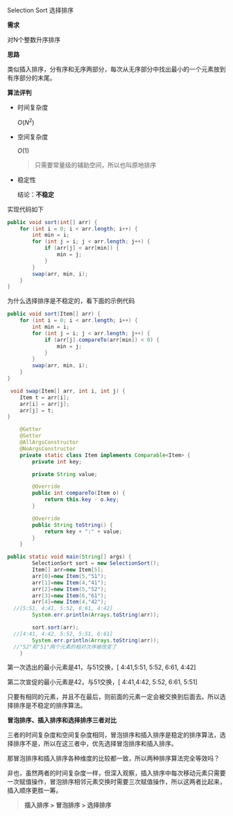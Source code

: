 Selection Sort 选择排序

**需求**

对N个整数升序排序

**思路**

类似插入排序，分有序和无序两部分，每次从无序部分中找出最小的一个元素放到有序部分的末尾。

**算法评判**

* 时间复杂度

  $O(N^2)$

* 空间复杂度

  $O(1)$

  > 只需要常量级的辅助空间，所以也叫原地排序

* 稳定性

  结论：**不稳定**

实现代码如下

```java
public void sort(int[] arr) {
    for (int i = 0; i < arr.length; i++) {
        int min = i;
        for (int j = i; j < arr.length; j++) {
            if (arr[j] < arr[min]) {
                min = j;
            }
        }
        swap(arr, min, i);
    }
}
```



为什么选择排序是不稳定的，看下面的示例代码

```java
public void sort(Item[] arr) {
    for (int i = 0; i < arr.length; i++) {
        int min = i;
        for (int j = i; j < arr.length; j++) {
            if (arr[j].compareTo(arr[min]) < 0) {
                min = j;
            }
        }
        swap(arr, min, i);
    }
}

 void swap(Item[] arr, int i, int j) {
    Item t = arr[i];
    arr[i] = arr[j];
    arr[j] = t;
}

    @Getter
    @Setter
    @AllArgsConstructor
    @NoArgsConstructor
    private static class Item implements Comparable<Item> {
        private int key;

        private String value;

        @Override
        public int compareTo(Item o) {
            return this.key - o.key;
        }

        @Override
        public String toString() {
            return key + ":" + value;
        }
    }

public static void main(String[] args) {
        SelectionSort sort = new SelectionSort();
        Item[] arr=new Item[5];
        arr[0]=new Item(5,"51");
        arr[1]=new Item(4,"41");
        arr[2]=new Item(5,"52");
        arr[3]=new Item(6,"61");
        arr[4]=new Item(4,"42");
  //[5:51, 4:41, 5:52, 6:61, 4:42]
        System.err.println(Arrays.toString(arr));

        sort.sort(arr);
  //[4:41, 4:42, 5:52, 5:51, 6:61]
        System.err.println(Arrays.toString(arr));
  //"52"和"51"两个元素的相对次序被改变了
    }
```

第一次选出的最小元素是41，与51交换，[ 4:41,5:51, 5:52, 6:61, 4:42]

第二次宣促的最小元素是42，与51交换，[ 4:41,4:42, 5:52, 6:61, 5:51]

只要有相同的元素，并且不在最后，则前面的元素一定会被交换到后面去。所以选择排序是不稳定的排序算法。

**冒泡排序、插入排序和选择排序三者对比**

三者的时间复杂度和空间复杂度相同，冒泡排序和插入排序是稳定的排序算法，选择排序不是，所以在这三者中，优先选择冒泡排序和插入排序。

那冒泡排序和插入排序各种维度的比较都一致，所以两种排序算法完全等效吗？

非也，虽然两者的时间复杂度一样，但深入观察，插入排序中每次移动元素只需要一次赋值操作，冒泡排序相邻元素交换时需要三次赋值操作，所以这两者比起来，插入顺序更胜一筹。

> **插入排序 > 冒泡排序 > 选择排序**